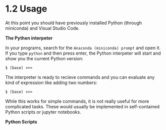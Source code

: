 # 1.2 Usage

At this point you should have previously installed Python (through miniconda) and Visual Studio Code.

**The Python interpeter**

In your programs, search for the `Anaconda (miniconda) prompt` and open it. If you type `python` and then press enter, the Python interpeter will start and show you the current Python version:

```
$ (base) >>>
```

The interpreter is ready to recieve commands and you can evaluate any kind of expression like adding two numbers:

```
$ (base) >>>
```

While this works for simple commands, it is not really useful for more complicated tasks. These would usually be implemented in self-contained Python scripts or jupyter notebooks.

**Python Scripts**

